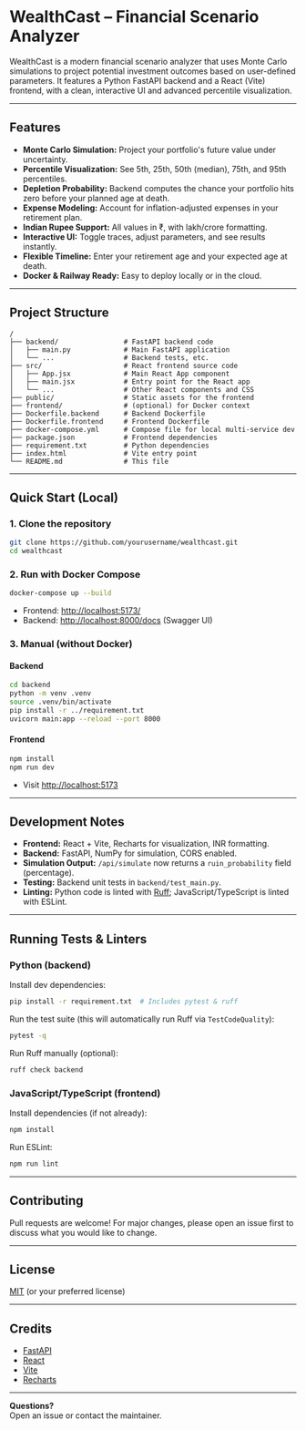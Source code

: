 # WealthCast – Financial Scenario Analyzer

WealthCast is a modern financial scenario analyzer that uses Monte Carlo simulations to project potential investment outcomes based on user-defined parameters. It features a Python FastAPI backend and a React (Vite) frontend, with a clean, interactive UI and advanced percentile visualization.

---

## Features

- **Monte Carlo Simulation:** Project your portfolio's future value under uncertainty.
- **Percentile Visualization:** See 5th, 25th, 50th (median), 75th, and 95th percentiles.
- **Depletion Probability:** Backend computes the chance your portfolio hits zero before your planned age at death.
- **Expense Modeling:** Account for inflation-adjusted expenses in your retirement plan.
- **Indian Rupee Support:** All values in ₹, with lakh/crore formatting.
- **Interactive UI:** Toggle traces, adjust parameters, and see results instantly.
- **Flexible Timeline:** Enter your retirement age and your expected age at death.
- **Docker & Railway Ready:** Easy to deploy locally or in the cloud.

---

## Project Structure

```
/
├── backend/                # FastAPI backend code
│   ├── main.py             # Main FastAPI application
│   └── ...                 # Backend tests, etc.
├── src/                    # React frontend source code
│   ├── App.jsx             # Main React App component
│   ├── main.jsx            # Entry point for the React app
│   └── ...                 # Other React components and CSS
├── public/                 # Static assets for the frontend
├── frontend/               # (optional) for Docker context
├── Dockerfile.backend      # Backend Dockerfile
├── Dockerfile.frontend     # Frontend Dockerfile
├── docker-compose.yml      # Compose file for local multi-service dev
├── package.json            # Frontend dependencies
├── requirement.txt         # Python dependencies
├── index.html              # Vite entry point
└── README.md               # This file
```

---

## Quick Start (Local)

### 1. **Clone the repository**
```bash
git clone https://github.com/yourusername/wealthcast.git
cd wealthcast
```

### 2. **Run with Docker Compose**
```bash
docker-compose up --build
```
- Frontend: [http://localhost:5173/](http://localhost:5173/)
- Backend: [http://localhost:8000/docs](http://localhost:8000/docs) (Swagger UI)

### 3. **Manual (without Docker)**
#### Backend
```bash
cd backend
python -m venv .venv
source .venv/bin/activate
pip install -r ../requirement.txt
uvicorn main:app --reload --port 8000
```
#### Frontend
```bash
npm install
npm run dev
```
- Visit [http://localhost:5173](http://localhost:5173)

---

## Development Notes

- **Frontend:** React + Vite, Recharts for visualization, INR formatting.
- **Backend:** FastAPI, NumPy for simulation, CORS enabled.
- **Simulation Output:** `/api/simulate` now returns a `ruin_probability` field (percentage).
- **Testing:** Backend unit tests in `backend/test_main.py`.
- **Linting:** Python code is linted with [Ruff](https://github.com/astral-sh/ruff); JavaScript/TypeScript is linted with ESLint.

---

## Running Tests & Linters

### Python (backend)

Install dev dependencies:

```bash
pip install -r requirement.txt  # Includes pytest & ruff
```

Run the test suite (this will automatically run Ruff via `TestCodeQuality`):

```bash
pytest -q
```

Run Ruff manually (optional):

```bash
ruff check backend
```

### JavaScript/TypeScript (frontend)

Install dependencies (if not already):

```bash
npm install
```

Run ESLint:

```bash
npm run lint
```

---

## Contributing

Pull requests are welcome! For major changes, please open an issue first to discuss what you would like to change.

---

## License

[MIT](LICENSE) (or your preferred license)

---

## Credits

- [FastAPI](https://fastapi.tiangolo.com/)
- [React](https://react.dev/)
- [Vite](https://vitejs.dev/)
- [Recharts](https://recharts.org/)

---

**Questions?**  
Open an issue or contact the maintainer.
